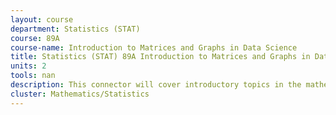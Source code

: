 ```yaml
---
layout: course 
department: Statistics (STAT)
course: 89A
course-name: Introduction to Matrices and Graphs in Data Science
title: Statistics (STAT) 89A Introduction to Matrices and Graphs in Data Science
units: 2
tools: nan
description: This connector will cover introductory topics in the mathematics of data science, focusing on discrete probability and linear algebra and the connections between them that are useful in modern theory and practice. We will focus on matrices and graphs as popular mathematical structures with which to model data. For examples, as models for term-document corpora, high-dimensional regression problems, ranking/classification of web data, adjacency properties of social network data, etc.
cluster: Mathematics/Statistics
---
```

